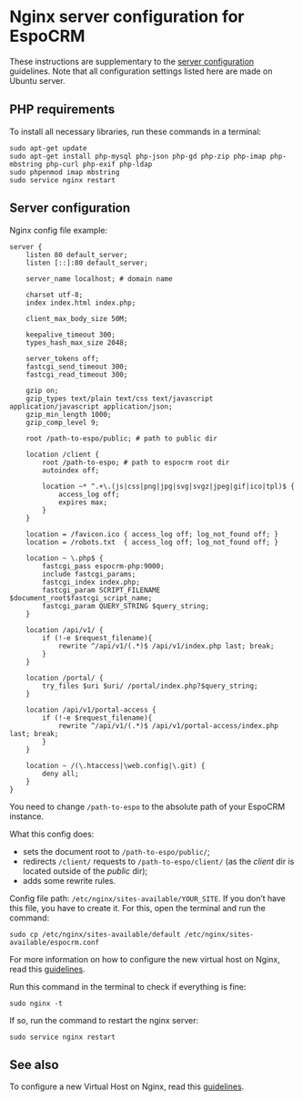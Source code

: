 # Nginx server configuration for EspoCRM

These instructions are supplementary to the [server configuration](server-configuration.md) guidelines. Note that all configuration settings listed here are made on Ubuntu server.

## PHP requirements

To install all necessary libraries, run these commands in a terminal:

```
sudo apt-get update
sudo apt-get install php-mysql php-json php-gd php-zip php-imap php-mbstring php-curl php-exif php-ldap
sudo phpenmod imap mbstring
sudo service nginx restart
```

## Server configuration

Nginx config file example:

```
server {
    listen 80 default_server;
    listen [::]:80 default_server;

    server_name localhost; # domain name

    charset utf-8;
    index index.html index.php;

    client_max_body_size 50M;

    keepalive_timeout 300;
    types_hash_max_size 2048;

    server_tokens off;
    fastcgi_send_timeout 300;
    fastcgi_read_timeout 300;

    gzip on;
    gzip_types text/plain text/css text/javascript application/javascript application/json;
    gzip_min_length 1000;
    gzip_comp_level 9;

    root /path-to-espo/public; # path to public dir

    location /client {
        root /path-to-espo; # path to espocrm root dir
        autoindex off;

        location ~* ^.+\.(js|css|png|jpg|svg|svgz|jpeg|gif|ico|tpl)$ {
            access_log off;
            expires max;
        }
    }

    location = /favicon.ico { access_log off; log_not_found off; }
    location = /robots.txt  { access_log off; log_not_found off; }

    location ~ \.php$ {
        fastcgi_pass espocrm-php:9000;
        include fastcgi_params;
        fastcgi_index index.php;
        fastcgi_param SCRIPT_FILENAME $document_root$fastcgi_script_name;
        fastcgi_param QUERY_STRING $query_string;
    }

    location /api/v1/ {
        if (!-e $request_filename){
            rewrite ^/api/v1/(.*)$ /api/v1/index.php last; break;
        }
    }

    location /portal/ {
        try_files $uri $uri/ /portal/index.php?$query_string;
    }

    location /api/v1/portal-access {
        if (!-e $request_filename){
            rewrite ^/api/v1/(.*)$ /api/v1/portal-access/index.php last; break;
        }
    }

    location ~ /(\.htaccess|\web.config|\.git) {
        deny all;
    }
}
```

You need to change `/path-to-espo` to the absolute path of your EspoCRM instance.

What this config does:

* sets the document root to `/path-to-espo/public/`;
* redirects `/client/` requests to `/path-to-espo/client/` (as the *client* dir is located outside of the *public* dir);
* adds some rewrite rules.

Config file path: `/etc/nginx/sites-available/YOUR_SITE`. If you don’t have this file, you have to create it. For this, open the terminal and run the command:

```
sudo cp /etc/nginx/sites-available/default /etc/nginx/sites-available/espocrm.conf
```

For more information on how to configure the new virtual host on Nginx, read this [guidelines](nginx-virtual-host.md).

Run this command in the terminal to check if everything is fine:

```
sudo nginx -t
```

If so, run the command to restart the nginx server:

```
sudo service nginx restart
```

## See also

To configure a new Virtual Host on Nginx, read this [guidelines](nginx-virtual-host.md).
